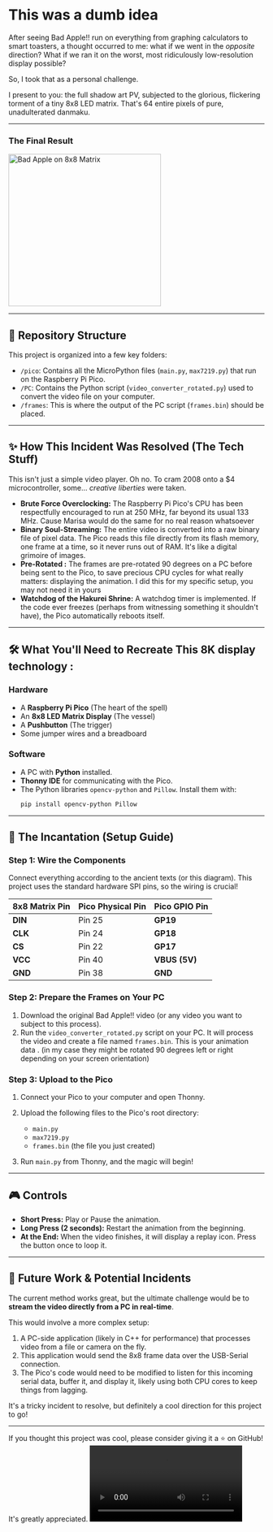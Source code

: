 # This was a dumb idea 

After seeing Bad Apple!! run on everything from graphing calculators to smart toasters, a thought occurred to me: what if we went in the *opposite* direction? What if we ran it on the worst, most ridiculously low-resolution display possible?

So, I took that as a personal challenge.

I present to you: the full shadow art PV, subjected to the glorious, flickering torment of a tiny 8x8 LED matrix. That's 64 entire pixels of pure, unadulterated danmaku.

---

### The Final Result

<img src="apple_bad.gif" alt="Bad Apple on 8x8 Matrix" width="300"/>

---
## 📂 Repository Structure

This project is organized into a few key folders:

* `/pico`: Contains all the MicroPython files (`main.py`, `max7219.py`) that run on the Raspberry Pi Pico.
* `/PC`: Contains the Python script (`video_converter_rotated.py`) used to convert the video file on your computer.
* `/frames`: This is where the output of the PC script (`frames.bin`) should be placed.

---

## ✨ How This Incident Was Resolved (The Tech Stuff)

This isn't just a simple video player. Oh no. To cram 2008 onto a $4 microcontroller, some... *creative liberties* were taken.

* **Brute Force Overclocking:** The Raspberry Pi Pico's CPU has been respectfully encouraged to run at 250 MHz, far beyond its usual 133 MHz. Cause Marisa would do the same for no real reason whatsoever
* **Binary Soul-Streaming:** The entire video is converted into a raw binary file of pixel data. The Pico reads this file directly from its flash memory, one frame at a time, so it never runs out of RAM. It's like a digital grimoire of images.
* **Pre-Rotated :** The frames are pre-rotated 90 degrees on a PC before being sent to the Pico, to save precious CPU cycles for what really matters: displaying the animation. I did this for my specific setup, you may not need it in yours 
* **Watchdog of the Hakurei Shrine:** A watchdog timer is implemented. If the code ever freezes (perhaps from witnessing something it shouldn't have), the Pico automatically reboots itself.
---

## 🛠️ What You'll Need to Recreate This 8K display technology : 

### Hardware
* A **Raspberry Pi Pico** (The heart of the spell)
* An **8x8 LED Matrix Display** (The vessel)
* A **Pushbutton** (The trigger)
* Some jumper wires and a breadboard

### Software
* A PC with **Python** installed.
* **Thonny IDE** for communicating with the Pico.
* The Python libraries `opencv-python` and `Pillow`. Install them with:
    ```bash
    pip install opencv-python Pillow
    ```

---

## 📜 The Incantation (Setup Guide)

### Step 1: Wire the Components

Connect everything according to the ancient texts (or this diagram). This project uses the standard hardware SPI pins, so the wiring is crucial!

| 8x8 Matrix Pin | Pico Physical Pin | Pico GPIO Pin |
| :--- | :--- | :--- |
| **DIN** | Pin 25 | **GP19** |
| **CLK** | Pin 24 | **GP18** |
| **CS** | Pin 22 | **GP17** |
| **VCC** | Pin 40 | **VBUS (5V)** |
| **GND** | Pin 38 | **GND** |

### Step 2: Prepare the Frames on Your PC

1.  Download the original Bad Apple!! video (or any video you want to subject to this process).
2.  Run the `video_converter_rotated.py` script on your PC. It will process the video and create a file named `frames.bin`. This is your animation data . (in my case they might be rotated 90 degrees left or right depending on your screen orientation)

### Step 3: Upload to the Pico

1.  Connect your Pico to your computer and open Thonny.
2.  Upload the following files to the Pico's root directory:
    * `main.py`
    * `max7219.py`
    * `frames.bin` (the file you just created)

3.  Run `main.py` from Thonny, and the magic will begin!

---

## 🎮 Controls

* **Short Press:** Play or Pause the animation.
* **Long Press (2 seconds):** Restart the animation from the beginning.
* **At the End:** When the video finishes, it will display a replay icon. Press the button once to loop it.

---

## 🌟 Future Work & Potential Incidents

The current method works great, but the ultimate challenge would be to **stream the video directly from a PC in real-time**.

This would involve a more complex setup:
1.  A PC-side application (likely in C++ for performance) that processes video from a file or camera on the fly.
2.  This application would send the 8x8 frame data over the USB-Serial connection.
3.  The Pico's code would need to be modified to listen for this incoming serial data, buffer it, and display it, likely using both CPU cores to keep things from lagging.

It's a tricky incident to resolve, but definitely a cool direction for this project to go!

---

If you thought this project was cool, please consider giving it a ⭐ on GitHub! It's greatly appreciated.
<video src="bad_apple_8x8_preview.mp4" controls="controls" style="max-width: 480px;"></video>

